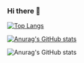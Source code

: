 ### Hi there 👋

[![Top Langs](https://github-readme-stats.vercel.app/api/top-langs/?username=boxion)](https://github.com/anuraghazra/github-readme-stats&theme=graywhite)

[![Anurag's GitHub stats](https://github-readme-stats.vercel.app/api?username=boxion)](https://github.com/anuraghazra/github-readme-stats)

![Anurag's GitHub stats](https://github-readme-stats.vercel.app/api?username=boxion&show_icons=true&theme=radical)



<!--
**boxion/boxion** is a ✨ _special_ ✨ repository because its `README.md` (this file) appears on your GitHub profile.

Here are some ideas to get you started:

- 🔭 I’m currently working on ...
- 🌱 I’m currently learning ...
- 👯 I’m looking to collaborate on ...
- 🤔 I’m looking for help with ...
- 💬 Ask me about ...
- 📫 How to reach me: ...
- 😄 Pronouns: ...
- ⚡ Fun fact: ...
-->
